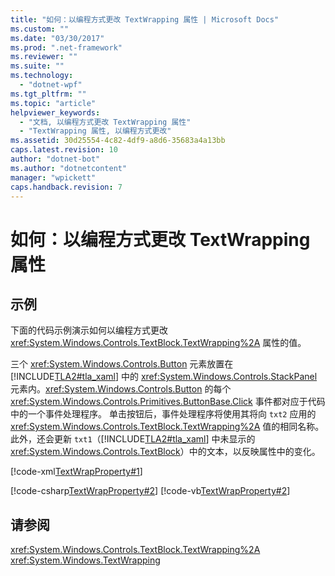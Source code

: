 ```yaml
---
title: "如何：以编程方式更改 TextWrapping 属性 | Microsoft Docs"
ms.custom: ""
ms.date: "03/30/2017"
ms.prod: ".net-framework"
ms.reviewer: ""
ms.suite: ""
ms.technology: 
  - "dotnet-wpf"
ms.tgt_pltfrm: ""
ms.topic: "article"
helpviewer_keywords: 
  - "文档, 以编程方式更改 TextWrapping 属性"
  - "TextWrapping 属性, 以编程方式更改"
ms.assetid: 30d25554-4c82-4df9-a8d6-35683a4a13bb
caps.latest.revision: 10
author: "dotnet-bot"
ms.author: "dotnetcontent"
manager: "wpickett"
caps.handback.revision: 7
---
```

# 如何：以编程方式更改 TextWrapping 属性
## 示例  
 下面的代码示例演示如何以编程方式更改 <xref:System.Windows.Controls.TextBlock.TextWrapping%2A> 属性的值。  
  
 三个 <xref:System.Windows.Controls.Button> 元素放置在 [!INCLUDE[TLA2#tla_xaml](../../../../includes/tla2sharptla-xaml-md.md)] 中的 <xref:System.Windows.Controls.StackPanel> 元素内。<xref:System.Windows.Controls.Button> 的每个 <xref:System.Windows.Controls.Primitives.ButtonBase.Click> 事件都对应于代码中的一个事件处理程序。  单击按钮后，事件处理程序将使用其将向 `txt2` 应用的 <xref:System.Windows.Controls.TextBlock.TextWrapping%2A> 值的相同名称。  此外，还会更新 `txt1`（[!INCLUDE[TLA2#tla_xaml](../../../../includes/tla2sharptla-xaml-md.md)] 中未显示的 <xref:System.Windows.Controls.TextBlock>）中的文本，以反映属性中的变化。  
  
 [!code-xml[TextWrapProperty#1](../../../../samples/snippets/visualbasic/VS_Snippets_Wpf/TextWrapProperty/VisualBasic/Pane1.xaml#1)]  
  
 [!code-csharp[TextWrapProperty#2](../../../../samples/snippets/csharp/VS_Snippets_Wpf/TextWrapProperty/CSharp/Window1.xaml.cs#2)]
 [!code-vb[TextWrapProperty#2](../../../../samples/snippets/visualbasic/VS_Snippets_Wpf/TextWrapProperty/VisualBasic/Pane1.xaml.vb#2)]  
  
## 请参阅  
 <xref:System.Windows.Controls.TextBlock.TextWrapping%2A>   
 <xref:System.Windows.TextWrapping>